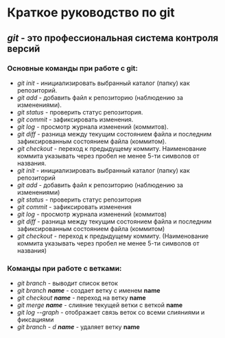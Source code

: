 # Краткое руководство по **git**  
## *git* - это профессиональная система контроля версий 
### Основные команды при работе с git:
* *git init* - инициализировать выбранный каталог (папку) как репозиторий.
* *git add* - добавить файл к репозиторию (наблюдению за изменениями).
* *git status* - проверить статус репозитория.
* *git commit* - зафиксировать изменения.
* *git log* - просмотр журнала изменений (коммитов).
* *git diff* - разница между текущим состоянием файла и последним зафиксированным состоянием файла (коммитом).
* *git checkout* - переход к предыдущему коммиту. Наименование коммита указывать через пробел не менее 5-ти символов от названия.
* *git init* - инициализировать выбранный каталог (папку) как репозиторий  
* *git add* - добавить файл к репозиторию (наблюдению за изменениями)  
* *git status* - проверить статус репозитория  
* *git commit* - зафиксировать изменения  
* *git log* - просмотр журнала изменений (коммитов)
* *git diff* - разница между текущим состоянием файла и последним зафиксированным состоянием файла (коммитом)
* *git checkout* - переход к предыдущему коммиту. (Наименование коммита указывать через пробел не менее 5-ти символов от названия)
### Команды при работе с ветками:
* *git branch* - выводит список веток
* *git branch **name*** - создает ветку с именем **name**
* *git checkout **name*** - переход на ветку **name**
* *git merge **name*** - слияние текущей ветки с веткой **name**
* *git log --graph* - отображает связь веток со всеми слияниями и фиксациями
* *git branch - d **name*** - удаляет ветку **name**
